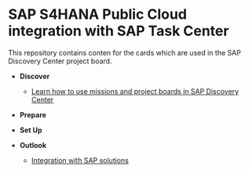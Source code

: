 # SAP S4HANA Public Cloud integration with SAP Task Center

This repository contains conten for the cards which are used in the SAP Discovery Center project board.

- **Discover**
   - [Learn how to use missions and project boards in SAP Discovery Center](https://github.com/SAP-samples/btp-task-center-integration/blob/main/s4hana-public-cloud-scenario/prereq-setup-sap-task-center.md)

- **Prepare**

- **Set Up**

- **Outlook**
    - [Integration with SAP solutions](https://github.com/SAP-samples/btp-task-center-integration/blob/main/btp-inital-setup/integration-with-sap-solutions.md)
    